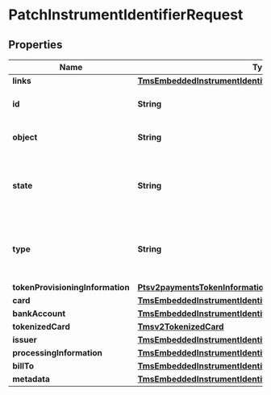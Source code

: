 
# PatchInstrumentIdentifierRequest

## Properties
Name | Type | Description | Notes
------------ | ------------- | ------------- | -------------
**links** | [**TmsEmbeddedInstrumentIdentifierLinks**](TmsEmbeddedInstrumentIdentifierLinks.md) |  |  [optional]
**id** | **String** | The Id of the Instrument Identifier Token.  |  [optional]
**object** | **String** | The type.  Possible Values: - instrumentIdentifier  |  [optional]
**state** | **String** | Issuers state for the card number. Possible Values: - ACTIVE - CLOSED : The account has been closed.  |  [optional]
**type** | **String** | The type of Instrument Identifier. Possible Values: - enrollable card - enrollable token  |  [optional]
**tokenProvisioningInformation** | [**Ptsv2paymentsTokenInformationTokenProvisioningInformation**](Ptsv2paymentsTokenInformationTokenProvisioningInformation.md) |  |  [optional]
**card** | [**TmsEmbeddedInstrumentIdentifierCard**](TmsEmbeddedInstrumentIdentifierCard.md) |  |  [optional]
**bankAccount** | [**TmsEmbeddedInstrumentIdentifierBankAccount**](TmsEmbeddedInstrumentIdentifierBankAccount.md) |  |  [optional]
**tokenizedCard** | [**Tmsv2TokenizedCard**](Tmsv2TokenizedCard.md) |  |  [optional]
**issuer** | [**TmsEmbeddedInstrumentIdentifierIssuer**](TmsEmbeddedInstrumentIdentifierIssuer.md) |  |  [optional]
**processingInformation** | [**TmsEmbeddedInstrumentIdentifierProcessingInformation**](TmsEmbeddedInstrumentIdentifierProcessingInformation.md) |  |  [optional]
**billTo** | [**TmsEmbeddedInstrumentIdentifierBillTo**](TmsEmbeddedInstrumentIdentifierBillTo.md) |  |  [optional]
**metadata** | [**TmsEmbeddedInstrumentIdentifierMetadata**](TmsEmbeddedInstrumentIdentifierMetadata.md) |  |  [optional]



